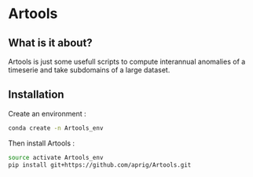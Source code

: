 # Artools

## What is it about? 

Artools is just some usefull scripts to compute interannual anomalies of a timeserie and take subdomains of a large dataset.



## Installation 
Create an environment :
```bash
conda create -n Artools_env
```


Then install Artools : 
```bash
source activate Artools_env
pip install git+https://github.com/aprig/Artools.git
```
